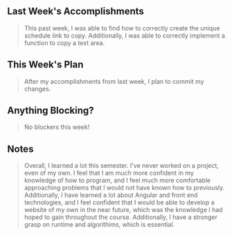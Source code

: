 ## Last Week's Accomplishments

> This past week, I was able to find how to correctly create the unique schedule link to copy. Additionally, I was able to correctly implement a function to copy a text area. 

## This Week's Plan

> After my accomplishments from last week, I plan to commit my changes.

## Anything Blocking?

> No blockers this week!

## Notes

> Overall, I learned a lot this semester. I've never worked on a project, even of my own. I feel that I am much more confident in my knowledge of how to program, and I feel much more comfortable approaching problems that I would not have known how to previously. Additionally, I have learned a lot about Angular and front end technologies, and I feel confident that I would be able to develop a website of my own in the near future, which was the knowledge I had hoped to gain throughout the course. Additionally, I have a stronger grasp on runtime and algorithims, which is essential.
